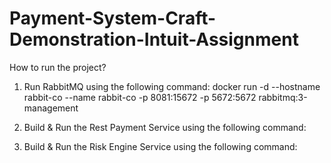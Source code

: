 # Payment-System-Craft-Demonstration-Intuit-Assignment

How to run the project?

1) Run RabbitMQ using the following command:
docker run -d --hostname rabbit-co --name rabbit-co -p 8081:15672 -p 5672:5672 rabbitmq:3-management

2) Build & Run the Rest Payment Service using the following command:

3) Build & Run the Risk Engine Service using the following command:
